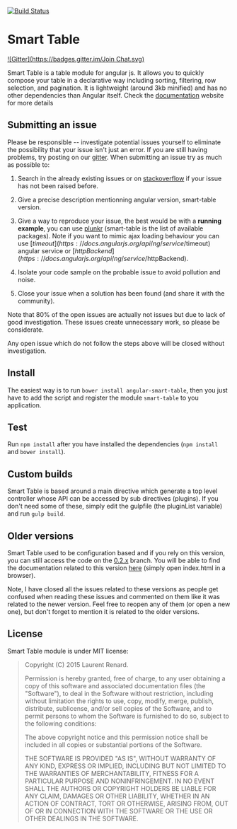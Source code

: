 [![Build Status](https://travis-ci.org/lorenzofox3/Smart-Table.svg?branch=master)](https://travis-ci.org/lorenzofox3/Smart-Table)

# Smart Table
[![Gitter](https://badges.gitter.im/Join Chat.svg)](https://gitter.im/lorenzofox3/Smart-Table?utm_source=badge&utm_medium=badge&utm_campaign=pr-badge&utm_content=badge)

Smart Table is a table module for angular js. It allows you to quickly compose your table in a declarative way including sorting, filtering, row selection, and pagination.
It is lightweight (around 3kb minified) and has no other dependencies than Angular itself.
Check the [documentation](http://lorenzofox3.github.io/smart-table-website/) website for more details

## Submitting an issue

Please be responsible -- investigate potential issues yourself to eliminate the possibility that your issue isn't just an error.  If you are still having problems, try posting on our [gitter](https://gitter.im/lorenzofox3/Smart-Table).  When submitting an issue try as much as possible to:

1. Search in the already existing issues or on [stackoverflow](http://stackoverflow.com/questions/tagged/smart-table?sort=newest&pageSize=30) if your issue has not been raised before.

2. Give a precise description mentionning angular version, smart-table version.

3. Give a way to reproduce your issue, the best would be with a <strong>running example</strong>, you can use [plunkr](http://plnkr.co/) (smart-table is the list of available packages). Note if you want to mimic ajax loading behaviour you can use [$timeout](https://docs.angularjs.org/api/ng/service/$timeout) angular service or [$httpBackend](https://docs.angularjs.org/api/ng/service/$httpBackend).

4. Isolate your code sample on the probable issue to avoid pollution and noise.

5. Close your issue when a solution has been found (and share it with the community).

Note that 80% of the open issues are actually not issues but due to lack of good investigation. These issues create unnecessary work, so please be considerate.

Any open issue which do not follow the steps above will be closed without investigation.

## Install

The easiest way is to run `bower install angular-smart-table`, then you just have to add the script and register the module `smart-table` to you application.

## Test

Run `npm install` after you have installed the dependencies (`npm install` and `bower install`).

## Custom builds

Smart Table is based around a main directive which generate a top level controller whose API can be accessed by sub directives
(plugins). If you don't need some of these, simply edit the gulpfile (the pluginList variable) and run `gulp build`.

## Older versions

Smart Table used to be configuration based and if you rely on this version, you can still access the code on the [0.2.x](https://github.com/lorenzofox3/Smart-Table/tree/vx.2.x) branch. You will be able to find the documentation related to this version
[here](https://github.com/lorenzofox3/smart-table-website) (simply open index.html in a browser).

Note, I have closed all the issues related to these versions as people get confused when reading these issues and commented on them like it was related to the newer version. Feel free to reopen any of them (or open a new one), but don't forget to mention it is related to the older versions.

## License

Smart Table module is under MIT license:

> Copyright (C) 2015 Laurent Renard.
>
> Permission is hereby granted, free of charge, to any user
> obtaining a copy of this software and associated documentation files
> (the "Software"), to deal in the Software without restriction,
> including without limitation the rights to use, copy, modify, merge,
> publish, distribute, sublicense, and/or sell copies of the Software,
> and to permit persons to whom the Software is furnished to do so,
> subject to the following conditions:
>
> The above copyright notice and this permission notice shall be
> included in all copies or substantial portions of the Software.
>
> THE SOFTWARE IS PROVIDED "AS IS", WITHOUT WARRANTY OF ANY KIND,
> EXPRESS OR IMPLIED, INCLUDING BUT NOT LIMITED TO THE WARRANTIES OF
> MERCHANTABILITY, FITNESS FOR A PARTICULAR PURPOSE AND
> NONINFRINGEMENT. IN NO EVENT SHALL THE AUTHORS OR COPYRIGHT HOLDERS
> BE LIABLE FOR ANY CLAIM, DAMAGES OR OTHER LIABILITY, WHETHER IN AN
> ACTION OF CONTRACT, TORT OR OTHERWISE, ARISING FROM, OUT OF OR IN
> CONNECTION WITH THE SOFTWARE OR THE USE OR OTHER DEALINGS IN THE
> SOFTWARE.
